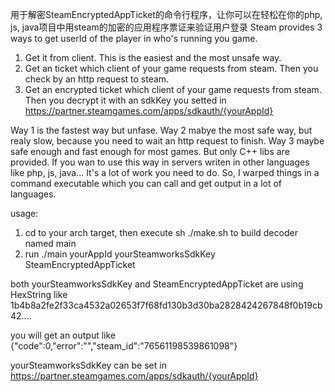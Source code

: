 用于解密SteamEncryptedAppTicket的命令行程序，让你可以在轻松在你的php, js, java项目中用steam的加密的应用程序票证来验证用户登录
Steam provides 3 ways to get userId of the player in who's running you game.
1. Get it from client. This is the easiest and the most unsafe way.
2. Get an ticket which client of your game requests from steam. Then you check by an http request to steam.
3. Get an encrypted ticket which client of your game requests from steam. Then you decrypt it with an sdkKey you setted in https://partner.steamgames.com/apps/sdkauth/{yourAppId}

Way 1 is the fastest way but unfase.
Way 2 mabye the most safe way, but realy slow, because you need to wait an http request to finish.
Way 3 maybe safe enough and fast enough for most games. But only C++ libs are provided. If you wan to use this way in servers writen in other languages like php, js, java... It's a lot of work you need to do.
So, I warped things in a command executable which you can call and get output in a lot of languages.

usage:
1. cd to your arch target, then execute sh ./make.sh to build decoder named main
2. run ./main yourAppId yourSteamworksSdkKey SteamEncryptedAppTicket

both yourSteamworksSdkKey and SteamEncryptedAppTicket are using HexString like 1b4b8a2fe2f33ca4532a02653f7f68fd130b3d30ba2828424267848f0b19cb42....

you will get an output like {"code":0,"error":"","steam_id":"76561198539861098"}

yourSteamworksSdkKey can be set in https://partner.steamgames.com/apps/sdkauth/{yourAppId}

